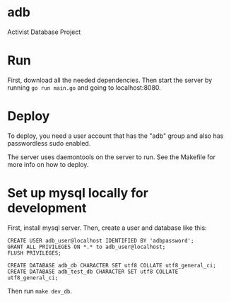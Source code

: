 # adb
Activist Database Project

# Run

First, download all the needed dependencies. Then start the server by running `go run main.go` and going to localhost:8080.

# Deploy

To deploy, you need a user account that has the "adb" group and also has passwordless sudo enabled.

The server uses daemontools on the server to run. See the Makefile for more info on how to deploy.

# Set up mysql locally for development

First, install mysql server. Then, create a user and database like this:

```
CREATE USER adb_user@localhost IDENTIFIED BY 'adbpassword';
GRANT ALL PRIVILEGES ON *.* to adb_user@localhost;
FLUSH PRIVILEGES;

CREATE DATABASE adb_db CHARACTER SET utf8 COLLATE utf8_general_ci;
CREATE DATABASE adb_test_db CHARACTER SET utf8 COLLATE utf8_general_ci;
```

Then run `make dev_db`.
